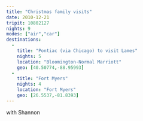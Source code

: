 ```yaml
---
title: "Christmas family visits"
date: 2010-12-21
tripit: 10802127
nights: 9
modes: ["air","car"]
destinations:
  -
    title: "Pontiac (via Chicago) to visit Lames"
    nights: 5
    location: "Bloomington-Normal Marriott"
    geo: [40.50774,-88.95993]
  -
    title: "Fort Myers"
    nights: 4
    location: "Fort Myers"
    geo: [26.5537,-81.8393]
---
```


with Shannon

